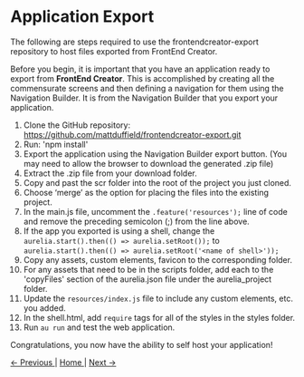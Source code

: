 # Application Export

The following are steps required to use the frontendcreator-export repository to host files exported from FrontEnd Creator. 

Before you begin, it is important that you have an application ready to export from **FrontEnd Creator**. This is accomplished by creating all the commensurate screens and then defining a navigation for them using the Navigation Builder. It is from the Navigation Builder that you export your application.

1. Clone the GitHub repository: https://github.com/mattduffield/frontendcreator-export.git
2. Run: 'npm install'
3. Export the application using the Navigation Builder export button. (You may need to allow the browser to download the generated .zip file)
4. Extract the .zip file from your download folder.
5. Copy and past the scr folder into the root of the project you just cloned.
6. Choose ‘merge’ as the option for placing the files into the existing project.
7. In the main.js file, uncomment the `.feature('resources');` line of code and remove the preceding semicolon (;) from the line above.
8. If the app you exported is using a shell, change the
 `aurelia.start().then(() => aurelia.setRoot());` to
 `aurelia.start().then(() => aurelia.setRoot('<name of shell>'));`
9. Copy any assets, custom elements, favicon to the corresponding folder.
10. For any assets that need to be in the scripts folder, add each to the 'copyFiles' section of the aurelia.json file under the aurelia_project folder.
11. Update the `resources/index.js` file to include any custom elements, etc. you added.
12. In the shell.html, add `require` tags for all of the styles in the styles folder.
13. Run `au run` and test the web application.

Congratulations, you now have the ability to self host your application!

[ <- Previous ](navigation-builder) | [ Home ](home) | [ Next -> ](template-builder)
